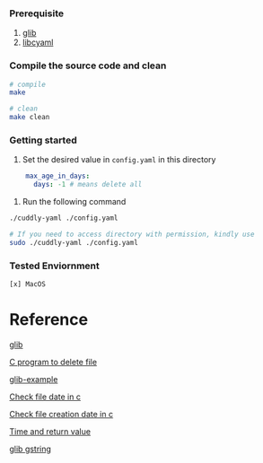### Prerequisite

1. [glib](https://github.com/GNOME/glib)  
2. [libcyaml](https://github.com/tlsa/libcyaml)

### Compile the source code and clean

```bash
# compile
make 

# clean
make clean 
```

### Getting started

1. Set the desired value in `config.yaml` in this directory

```yaml
    max_age_in_days:
      days: -1 # means delete all
``` 
1. Run the following command
```bash
./cuddly-yaml ./config.yaml

# If you need to access directory with permission, kindly use
sudo ./cuddly-yaml ./config.yaml
```

### Tested Enviornment
    [x] MacOS 




# Reference

[glib](https://developer.ibm.com/tutorials/l-glib/)

[C program to delete file](https://www.geeksforgeeks.org/c-program-delete-file/)

[glib-example](https://github.com/steshaw/gtk-examples)

[Check file date in c](https://c-for-dummies.com/blog/?p=3004)

[Check file creation date in c](https://stackoverflow.com/questions/5929419/how-to-get-file-creation-date-in-linux)

[Time and return value](https://www.ibm.com/docs/en/i/7.4?topic=functions-ctime-r-convert-time-character-string-restartable)

[glib gstring](https://gist.github.com/johnkawakami/3551598)
